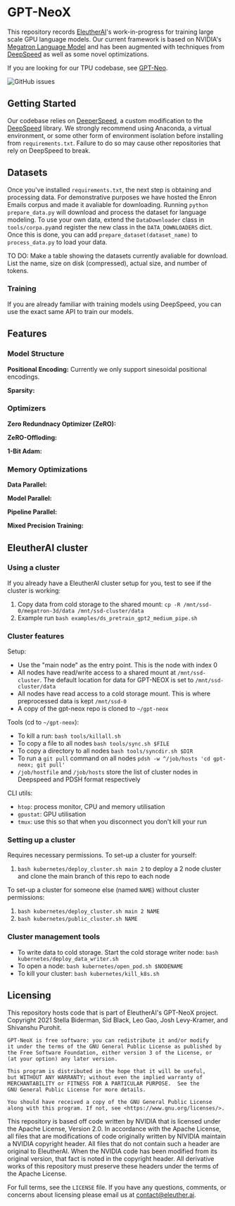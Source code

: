# GPT-NeoX

This repository records [EleutherAI](www.eleuther.ai)'s work-in-progress for training large scale GPU language models. Our current framework is based on NVIDIA's [Megatron Language Model](https://github.com/NVIDIA/Megatron-LM) and has been augmented with techniques from [DeepSpeed](https://www.deepspeed.ai) as well as some novel optimizations. 

If you are looking for our TPU codebase, see [GPT-Neo](https://github.com/EleutherAI/gpt-neo).

![GitHub issues](https://img.shields.io/github/issues/EleutherAI/gpt-neox)

<!--ts-->
<!--te-->

## Getting Started

Our codebase relies on [DeeperSpeed](https://github.com/EleutherAI/DeeperSpeed), a custom modification to the [DeepSpeed](https://github.com/microsoft/DeepSpeed) library. We strongly recommend using Anaconda, a virtual environment, or some other form of environment isolation before installing from `requirements.txt`. Failure to do so may cause other repositories that rely on DeepSpeed to break.

## Datasets

Once you've installed `requirements.txt`, the next step is obtaining and processing data. For demonstrative purposes we have hosted the Enron Emails corpus and made it avaliable for downloading. Running `python prepare_data.py` will download and process the dataset for language modeling. To use your own data, extend the `DataDownloader` class in `tools/corpa.py`and register the new class in the `DATA_DOWNLOADERS` dict. Once this is done, you can add `prepare_dataset(dataset_name)` to `process_data.py` to load your data.

TO DO: Make a table showing the datasets currently avaliable for download. List the name, size on disk (compressed), actual size, and number of tokens.

### Training

If you are already familiar with training models using DeepSpeed, you can use the exact same API to train our models.

## Features

### Model Structure

**Positional Encoding:** Currently we only support sinesoidal positional encodings.

**Sparsity:**

### Optimizers

**Zero Redundnacy Optimizer (ZeRO):**

**ZeRO-Offloding:**

**1-Bit Adam:**

### Memory Optimizations

**Data Parallel:**

**Model Parallel:**

**Pipeline Parallel:**

**Mixed Precision Training:**

## EleutherAI cluster

### Using a cluster

If you already have a EleutherAI cluster setup for you, test to see if the cluster is working:
    
1. Copy data from cold storage to the shared mount: `cp -R /mnt/ssd-0/megatron-3d/data /mnt/ssd-cluster/data`
2. Example run `bash examples/ds_pretrain_gpt2_medium_pipe.sh`
    
### Cluster features

Setup:

* Use the "main node" as the entry point. This is the node with index 0
* All nodes have read/write access to a shared mount at `/mnt/ssd-cluster`. The default location for data for GPT-NEOX is set to `/mnt/ssd-cluster/data`
* All nodes have read access to a cold storage mount. This is where preprocessed data is kept `/mnt/ssd-0`
* A copy of the gpt-neox repo is cloned to `~/gpt-neox`

Tools (cd to `~/gpt-neox`):

* To kill a run: `bash tools/killall.sh`
* To copy a file to all nodes `bash tools/sync.sh $FILE`
* To copy a directory to all nodes `bash tools/syncdir.sh $DIR`
* To run a `git pull` command on all nodes `pdsh -w ^/job/hosts 'cd gpt-neox; git pull'`
* `/job/hostfile` and `/job/hosts` store the list of cluster nodes in Deepspeed and PDSH format respectively

CLI utils:
* `htop`: process monitor, CPU and memory utilisation
* `gpustat`: GPU utilisation
* `tmux`: use this so that when you disconnect you don't kill your run

### Setting up a cluster

Requires necessary permissions. To set-up a cluster for yourself:

1. `bash kubernetes/deploy_cluster.sh main 2` to deploy a 2 node cluster and clone the main branch of this repo to each node

To set-up a cluster for someone else (named `NAME`) without cluster permissions:

1. `bash kubernetes/deploy_cluster.sh main 2 NAME`
2. `bash kubernetes/public_cluster.sh NAME`

### Cluster management tools

* To write data to cold storage. Start the cold storage writer node: `bash kubernetes/deploy_data_writer.sh`
* To open a node: `bash kubernetes/open_pod.sh $NODENAME`
* To kill your cluster: `bash kubernetes/kill_k8s.sh`

## Licensing

This repository hosts code that is part of EleutherAI's GPT-NeoX project. Copyright 2021 Stella Biderman, Sid Black, Leo Gao, Josh Levy-Kramer, and Shivanshu Purohit.

    GPT-NeoX is free software: you can redistribute it and/or modify
    it under the terms of the GNU General Public License as published by
    the Free Software Foundation, either version 3 of the License, or
    (at your option) any later version.

    This program is distributed in the hope that it will be useful,
    but WITHOUT ANY WARRANTY; without even the implied warranty of
    MERCHANTABILITY or FITNESS FOR A PARTICULAR PURPOSE.  See the
    GNU General Public License for more details.

    You should have received a copy of the GNU General Public License
    along with this program. If not, see <https://www.gnu.org/licenses/>.

This repository is based off code written by NVIDIA that is licensed under the Apache License, Version 2.0. In accordance with the Apache License, all files that are modifications of code originally written by NIVIDIA maintain a NVIDIA copyright header. All files that do not contain such a header are original to EleutherAI. When the NVIDIA code has been modified from its original version, that fact is noted in the copyright header. All derivative works of this repository must preserve these headers under the terms of the Apache License.

For full terms, see the `LICENSE` file. If you have any questions, comments, or concerns about licensing please email us at contact@eleuther.ai.
